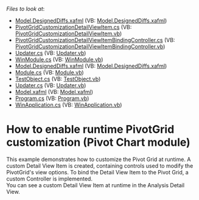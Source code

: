 <!-- default file list -->
*Files to look at*:

* [Model.DesignedDiffs.xafml](./CS/PivotGridCustomization.Module.Win/Model.DesignedDiffs.xafml) (VB: [Model.DesignedDiffs.xafml](./VB/PivotGridCustomization.Module.Win/Model.DesignedDiffs.xafml))
* [PivotGridCustomizationDetailViewItem.cs](./CS/PivotGridCustomization.Module.Win/PivotGridCustomizationDetailViewItem.cs) (VB: [PivotGridCustomizationDetailViewItem.vb](./VB/PivotGridCustomization.Module.Win/PivotGridCustomizationDetailViewItem.vb))
* [PivotGridCustomizationDetailViewItemBindingController.cs](./CS/PivotGridCustomization.Module.Win/PivotGridCustomizationDetailViewItemBindingController.cs) (VB: [PivotGridCustomizationDetailViewItemBindingController.vb](./VB/PivotGridCustomization.Module.Win/PivotGridCustomizationDetailViewItemBindingController.vb))
* [Updater.cs](./CS/PivotGridCustomization.Module.Win/Updater.cs) (VB: [Updater.vb](./VB/PivotGridCustomization.Module.Win/Updater.vb))
* [WinModule.cs](./CS/PivotGridCustomization.Module.Win/WinModule.cs) (VB: [WinModule.vb](./VB/PivotGridCustomization.Module.Win/WinModule.vb))
* [Model.DesignedDiffs.xafml](./CS/PivotGridCustomization.Module/Model.DesignedDiffs.xafml) (VB: [Model.DesignedDiffs.xafml](./VB/PivotGridCustomization.Module/Model.DesignedDiffs.xafml))
* [Module.cs](./CS/PivotGridCustomization.Module/Module.cs) (VB: [Module.vb](./VB/PivotGridCustomization.Module/Module.vb))
* [TestObject.cs](./CS/PivotGridCustomization.Module/TestObject.cs) (VB: [TestObject.vb](./VB/PivotGridCustomization.Module/TestObject.vb))
* [Updater.cs](./CS/PivotGridCustomization.Module/Updater.cs) (VB: [Updater.vb](./VB/PivotGridCustomization.Module/Updater.vb))
* [Model.xafml](./CS/PivotGridCustomization.Win/Model.xafml) (VB: [Model.xafml](./VB/PivotGridCustomization.Win/Model.xafml))
* [Program.cs](./CS/PivotGridCustomization.Win/Program.cs) (VB: [Program.vb](./VB/PivotGridCustomization.Win/Program.vb))
* [WinApplication.cs](./CS/PivotGridCustomization.Win/WinApplication.cs) (VB: [WinApplication.vb](./VB/PivotGridCustomization.Win/WinApplication.vb))
<!-- default file list end -->
# How to enable runtime PivotGrid customization (Pivot Chart module)


<p>This example demonstrates how to customize the Pivot Grid at runtime. A custom Detail View Item is created, containing controls used to modify the PivotGrid's view options. To bind the Detail View Item to the Pivot Grid, a custom Controller is implemented.<br />
You can see a custom Detail View Item at runtime in the Analysis Detail View.</p>

<br/>


